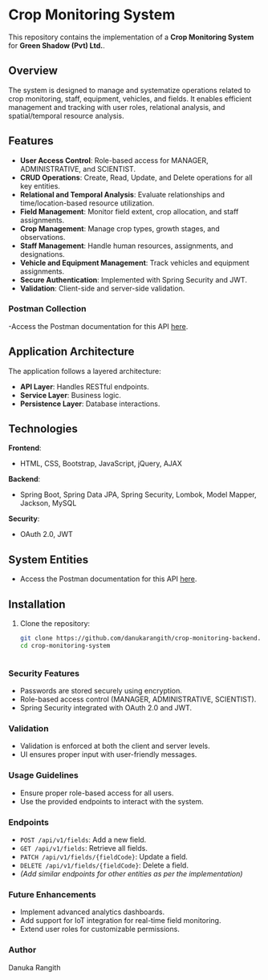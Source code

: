 # Crop Monitoring System

This repository contains the implementation of a **Crop Monitoring System** for **Green Shadow (Pvt) Ltd.**. 

## Overview

The system is designed to manage and systematize operations related to crop monitoring, staff, equipment, vehicles, and fields. It enables efficient management and tracking with user roles, relational analysis, and spatial/temporal resource analysis.

## Features

- **User Access Control**: Role-based access for MANAGER, ADMINISTRATIVE, and SCIENTIST.
- **CRUD Operations**: Create, Read, Update, and Delete operations for all key entities.
- **Relational and Temporal Analysis**: Evaluate relationships and time/location-based resource utilization.
- **Field Management**: Monitor field extent, crop allocation, and staff assignments.
- **Crop Management**: Manage crop types, growth stages, and observations.
- **Staff Management**: Handle human resources, assignments, and designations.
- **Vehicle and Equipment Management**: Track vehicles and equipment assignments.
- **Secure Authentication**: Implemented with Spring Security and JWT.
- **Validation**: Client-side and server-side validation.


### Postman Collection

-Access the Postman documentation for this API [here](https://documenter.getpostman.com/view/36300872/2sAYBbco3u).

## Application Architecture

The application follows a layered architecture:
- **API Layer**: Handles RESTful endpoints.
- **Service Layer**: Business logic.
- **Persistence Layer**: Database interactions.

## Technologies

**Frontend**:
- HTML, CSS, Bootstrap, JavaScript, jQuery, AJAX

**Backend**:
- Spring Boot, Spring Data JPA, Spring Security, Lombok, Model Mapper, Jackson, MySQL

**Security**:
- OAuth 2.0, JWT

## System Entities
- Access the Postman documentation for this API [here](https://documenter.getpostman.com/view/36300872/2sAYBbco3u).




## Installation

1. Clone the repository:
   ```bash
   git clone https://github.com/danukarangith/crop-monitoring-backend.git
   cd crop-monitoring-system



  ### Security Features
- Passwords are stored securely using encryption.
- Role-based access control (MANAGER, ADMINISTRATIVE, SCIENTIST).
- Spring Security integrated with OAuth 2.0 and JWT.

### Validation
- Validation is enforced at both the client and server levels.
- UI ensures proper input with user-friendly messages.

### Usage Guidelines
- Ensure proper role-based access for all users.
- Use the provided endpoints to interact with the system.

### Endpoints
- `POST /api/v1/fields`: Add a new field.
- `GET /api/v1/fields`: Retrieve all fields.
- `PATCH /api/v1/fields/{fieldCode}`: Update a field.
- `DELETE /api/v1/fields/{fieldCode}`: Delete a field.
- *(Add similar endpoints for other entities as per the implementation)*

### Future Enhancements
- Implement advanced analytics dashboards.
- Add support for IoT integration for real-time field monitoring.
- Extend user roles for customizable permissions.

### Author
Danuka Rangith
 
